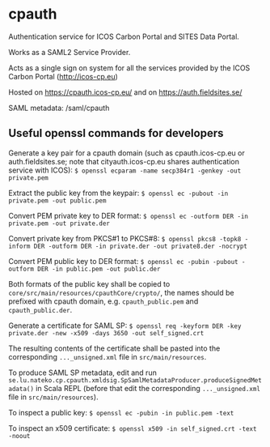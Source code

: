 cpauth
======

Authentication service for ICOS Carbon Portal and SITES Data Portal.

Works as a SAML2 Service Provider.

Acts as a single sign on system for all the services provided by the ICOS Carbon Portal (http://icos-cp.eu)

Hosted on https://cpauth.icos-cp.eu/ and on https://auth.fieldsites.se/

SAML metadata: /saml/cpauth

## Useful openssl commands for developers

Generate a key pair for a cpauth domain (such as cpauth.icos-cp.eu or auth.fieldsites.se;
note that cityauth.icos-cp.eu shares authentication service with ICOS):
`$ openssl ecparam -name secp384r1 -genkey -out private.pem`

Extract the public key from the keypair:
`$ openssl ec -pubout -in private.pem -out public.pem`

Convert PEM private key to DER format:
`$ openssl ec -outform DER -in private.pem -out private.der`

Convert private key from PKCS#1 to PKCS#8:
`$ openssl pkcs8 -topk8 -inform DER -outform DER -in private.der -out private8.der -nocrypt`

Convert PEM public key to DER format:
`$ openssl ec -pubin -pubout -outform DER -in public.pem -out public.der`

Both formats of the public key shall be copied to `core/src/main/resources/cpauthCore/crypto/`,
the names should be prefixed with cpauth domain, e.g. `cpauth_public.pem` and `cpauth_public.der`.

Generate a certificate for SAML SP:
`$ openssl req -keyform DER -key private.der -new -x509 -days 3650 -out self_signed.crt`

The resulting contents of the certificate shall be pasted into the corresponding
`..._unsigned.xml` file in `src/main/resources`.

To produce SAML SP metadata, edit and run
`se.lu.nateko.cp.cpauth.xmldsig.SpSamlMetadataProducer.produceSignedMetadata()`
in Scala REPL (before that edit the corresponding `..._unsigned.xml` file in `src/main/resources`).

To inspect a public key:
`$ openssl ec -pubin -in public.pem -text`

To inspect an x509 certificate:
`$ openssl x509 -in self_signed.crt -text -noout`